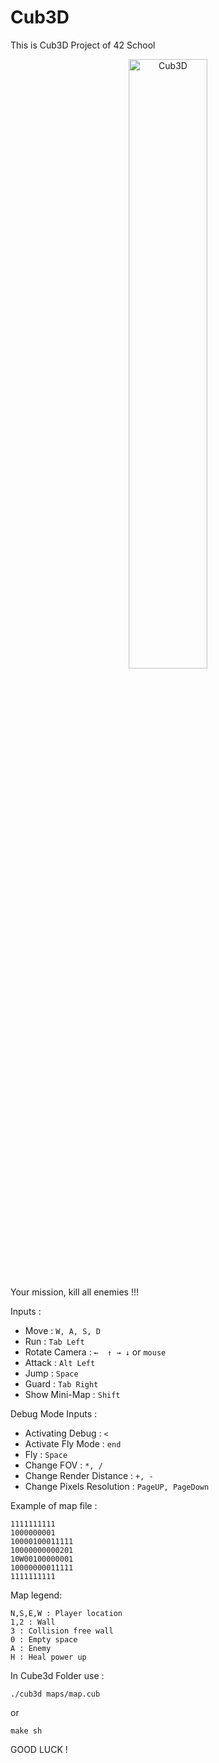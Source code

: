 # Cub3D

This is Cub3D Project of 42 School 

<div align="center">
      <a target="_blank" href="https://www.youtube.com/watch?v=EcaKh0xlXBg">
     <img 
      src="https://img.youtube.com/vi/EcaKh0xlXBg/0.jpg" 
      alt="Cub3D" 
      style="width:50%;">
      </a>
   </div>

Your mission, kill all enemies !!!

Inputs :

- Move : ```W, A, S, D```
- Run : ```Tab Left```
- Rotate Camera : ```←	↑ →	↓``` or ```mouse```
- Attack : ```Alt Left```
- Jump : ```Space```
- Guard : ```Tab Right```
- Show Mini-Map : ```Shift```

Debug Mode Inputs :

- Activating Debug : ```<```
- Activate Fly Mode : ```end```
- Fly : ```Space```
- Change FOV : ```*, /```
- Change Render Distance : ```+, -```
- Change Pixels Resolution : ```PageUP, PageDown```

Example of map file :
```
1111111111
1000000001
10000100011111
10000000000201
10W00100000001
10000000011111
1111111111
```
Map legend:
```
N,S,E,W : Player location
1,2 : Wall
3 : Collision free wall
0 : Empty space
A : Enemy
H : Heal power up
```

In Cube3d Folder use : 
```
./cub3d maps/map.cub
```
or
```
make sh
```

GOOD LUCK !

